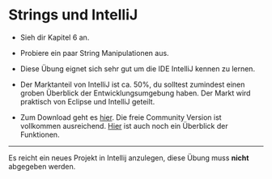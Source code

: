 # Strings und IntelliJ

* Sieh dir Kapitel 6 an. 
* Probiere ein paar String Manipulationen aus. 
* Diese Übung eignet sich sehr gut um die IDE IntelliJ kennen zu lernen. 
* Der Marktanteil von IntelliJ ist ca. 50%, du solltest zumindest einen groben Überblick der Entwicklungsumgebung haben.
Der Markt wird praktisch von Eclipse und IntelliJ geteilt.

* Zum Download geht es [hier](https://www.jetbrains.com/idea/download/#section=windows). Die freie Community Version ist vollkommen ausreichend. [Hier](https://www.jetbrains.com/idea/) ist auch noch ein
Überblick der Funktionen. 

---
Es reicht ein neues Projekt in Intellij anzulegen, diese Übung muss **nicht** abgegeben werden.


